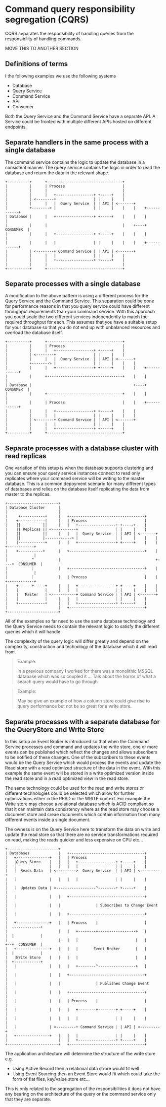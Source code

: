 # Command query responsibility segregation (CQRS)

CQRS separates the responsibility of handling queries from the responsibility of handling commands.  

MOVE THIS TO ANOTHER SECTION
## Definitions of terms

I the following examples we use the following systems

- Database
- Query Service
- Command Service
- API
- Consumer

Both the Query Service and the Command Service have a separate API.  A Service could be fronted with multiple different APIs hosted on different endpoints.

## Separate handlers in the same process with a single database

The command service contains the logic to update the database in a consistent manner.  The query service contains the logic in order to read the database and return the data in the relevant shape.

```
+----------+      +----------------------------------+
|          |      | Process                          |
|          |      |                                  |
|          |      |   +-----------------+ +-----+    |
|          | <--------+                 | |     |    |
|          |      |   |  Query Service  | | API | <-------+
|          +--------> |                 | |     |    |    |    +------------+
| Database |      |   +-----------------+ +-----+    |    |    |            |
|          |      |                                  |    +----+  CONSUMER  |
|          |      |   +-----------------+ +-----+    |    |    |            |
|          |      |   |                 | |     |    |    |    +------------+
|          | <--------+ Command Service | | API | <-------+
|          |      |   |                 | |     |    |
|          |      |   +-----------------+ +-----+    |
|          |      |                                  |
+----------+      +----------------------------------+
```

## Separate processes with a single database

A modification to the above pattern is using a different process for the Query Service and the Command Service.  This separation could be done for performance reasons in that you query service could have different throughput requirements than your command service.   With this approach you could scale the two different services independently to match the required throughput for each.  This assumes that you have a suitable setup for your database so that you do not end up with unbalanced resources and overload the database itself.

```
+----------+      +----------------------------------+
|          |      | Process                          |
|          |      |   +-----------------+ +-----+    |
|          | <--------+                 | |     |    |
|          |      |   |  Query Service  | | API | <-------+
|          +--------> |                 | |     |    |    |
|          |      |   +-----------------+ +-----+    |    |    +------------+
|          |      +----------------------------------+    |    |            |
| Database |                                              +----+  CONSUMER  |
|          |      +----------------------------------+    |    |            |
|          |      | Process                          |    |    +------------+
|          |      |   +-----------------+ +-----+    |    |
|          |      |   |                 | |     |    |    |
|          | <--------+ Command Service | | API | <-------+
|          |      |   |                 | |     |    |
|          |      |   +-----------------+ +-----+    |
+----------+      +----------------------------------+
```

## Separate processes with a database cluster with read replicas

One variation of this setup is when the database supports clustering and you can ensure your query service instances connect to read only replicates where your command service will be writing to the master database.  This is a common depoyment scenario for many different types of databases and relies on the database itself replicating the data from master to the replicas.

```
+-----------------------+
| Database Cluster      |
|                       |
|     +-----------+     |   +----------------------------------+
|    +------------|     |   | Process                          |
|    ||          ||     |   |   +-----------------+ +-----+    |
|    || Replicas || <-----------+                 | |     |    |
|    ||          ||     |   |   |  Query Service  | | API | <-------+
|    ||          |------------> |                 | |     |    |    |
|    |------------+     |   |   +-----------------+ +-----+    |    |    +------------+
|    +-----------+      |   +----------------------------------+    |    |            |
|           ^           |                                           +----+  CONSUMER  |
|           |           |   +----------------------------------+    |    |            |
|           |           |   | Process                          |    |    +------------+
|    +------+-----+     |   |   +-----------------+ +-----+    |    |
|    |            |     |   |   |                 | |     |    |    |
|    |   Master   | <-----------+ Command Service | | API | <-------+
|    |            |     |   |   |                 | |     |    |
|    +------------+     |   |   +-----------------+ +-----+    |
|                       |   +----------------------------------+
+-----------------------+
```

All of the examples so far need to use the same database technology and the Query Service needs to contain the relevant logic to satisfy the different queries which it will handle.

The complexity of the query logic will differ greatly and depend on the complexity, construction and technology of the database which it will read from.

> Example:
>
> In a previous company I worked for there was a monolithic MSSQL database which was so coupled it ...  Talk about the horror of what a search query would have to go through

> Example:
>
> May be give an example of how a column store could give rise to query performance but not be so great for a write store.


## Separate processes with a separate database for the QueryStore and Write Store

In this setup an Event Broker is introduced so that when the Command Service processes and command and updates the write store, one or more events can be published which reflect the changes and allows subscribers to be notified of these changes.  One of the subscribers to these events would be the Query Service which would process the events and update the Read store with a read optimized structure of the data in the event.  With this example the same event will be stored in a write optimized version inside the read store and in a read optimized view in the read store.

The same technology could be used for the read and write stores or different technologies could be selected which allow for further optimizations either in the READ or the WRITE context.  For example the Write store may choose a relational database which is ACID compliant so that it can maintain data consistency where as the read store may choose a document store and creae documents which contain information from many different events inside a single document.

The owness is on the Query Service here to transform the data on write and update the read store so that there are no service transformations required on read, making the reads quicker and less expensive on CPU etc...

```
+-----------------------+
| Databases             |   +----------------------------------+
|   +---------------+   |   | Process                          |
|   |Query Store    |   |   |   +-----------------+ +-----+    |
|   |               |   |   |   |                 | |     |    |
|   |  Reads Data   | <--------->  Query Service  | | API | <---------+
|   |               |   |   |   |                 | |     |    |      |
|   |  Updates Data | <------------------^--------+ +-----+    |      |
|   |               |   |   +----------------------------------+      |
|   |               |   |                | Subscribes to Change Event |
|   |               |   |   +----------------------------------+      |
|   +---------------+   |   | Process    |                     |      |  -------------+
|                       |   |   +--------+-----------------+   |      |  |            |
|                       |   |   |                          |   |      +--+  CONSUMER  |
|   +---------------+   |   |   |       Event Broker       |   |      |  |            |
|   |Write Store    |   |   |   |                          |   |      |  +------------+
|   |               |   |   |   +--------^-----------------+   |      |
|   |               |   |   +----------------------------------+      |
|   |               |   |                | Publishes Change Event     |
|   |               |   |   +----------------------------------+      |
|   |               |   |   | Process    |                     |      |
|   |               |   |   |   +--------+--------+ +-----+    |      |
|   |               |   |   |   |                 | |     |    |      |
|   |               | <---------+ Command Service | | API | <---------+
|   +---------------+   |   |   |                 | |     |    |
|                       |   |   +-----------------+ +-----+    |
+-----------------------+   +----------------------------------+
```

The application architecture will determine the structure of the write store e.g.  
- Using Active Record then a relational data strore would fit well
- Using Event Sourcing then an Event Store would fit which could take the form of flat files, key/value store etc...


This is only related to the segregation of the responsibilities it does not have any bearing on the architecture of the query or the command service only that they are separate.

